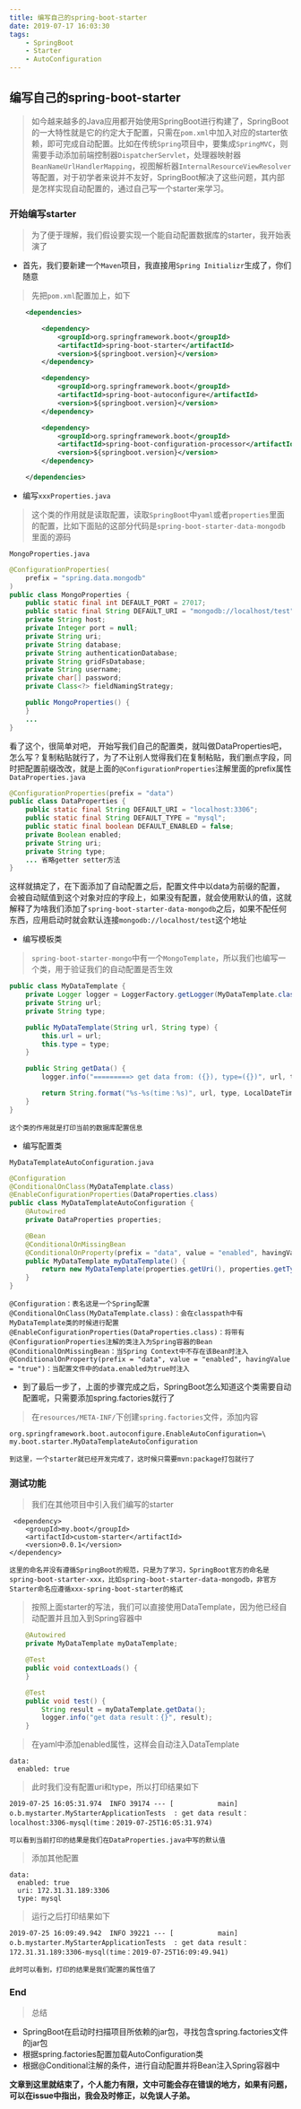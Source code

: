 ```yaml
---
title: 编写自己的spring-boot-starter
date: 2019-07-17 16:03:30
tags: 
    - SpringBoot
    - Starter
    - AutoConfiguration
---
```

## 编写自己的spring-boot-starter

> 如今越来越多的Java应用都开始使用SpringBoot进行构建了，SpringBoot的一大特性就是它的约定大于配置，只需在`pom.xml`中加入对应的starter依赖，即可完成自动配置。比如在传统`Spring`项目中，要集成`SpringMVC`，则需要手动添加前端控制器`DispatcherServlet`，处理器映射器`BeanNameUrlHandlerMapping`，视图解析器`InternalResourceViewResolver`等配置，对于初学者来说并不友好，SpringBoot解决了这些问题，其内部是怎样实现自动配置的，通过自己写一个starter来学习。

<!-- more-->
### 开始编写starter
> 为了便于理解，我们假设要实现一个能自动配置数据库的starter，我开始表演了

- 首先，我们要新建一个`Maven`项目，我直接用`Spring Initializr`生成了，你们随意
> 先把`pom.xml`配置加上，如下

```xml
    <dependencies>

        <dependency>
            <groupId>org.springframework.boot</groupId>
            <artifactId>spring-boot-starter</artifactId>
            <version>${springboot.version}</version>
        </dependency>

        <dependency>
            <groupId>org.springframework.boot</groupId>
            <artifactId>spring-boot-autoconfigure</artifactId>
            <version>${springboot.version}</version>
        </dependency>

        <dependency>
            <groupId>org.springframework.boot</groupId>
            <artifactId>spring-boot-configuration-processor</artifactId>
            <version>${springboot.version}</version>
        </dependency>

    </dependencies>
```

- 编写`xxxProperties.java`
> 这个类的作用就是读取配置，读取`SpringBoot`中`yaml`或者`properties`里面的配置，比如下面贴的这部分代码是`spring-boot-starter-data-mongodb`里面的源码

`MongoProperties.java`

```java
@ConfigurationProperties(
    prefix = "spring.data.mongodb"
)
public class MongoProperties {
    public static final int DEFAULT_PORT = 27017;
    public static final String DEFAULT_URI = "mongodb://localhost/test";
    private String host;
    private Integer port = null;
    private String uri;
    private String database;
    private String authenticationDatabase;
    private String gridFsDatabase;
    private String username;
    private char[] password;
    private Class<?> fieldNamingStrategy;

    public MongoProperties() {
    }
    ...
}

```

看了这个，很简单对吧， 开始写我们自己的配置类，就叫做DataProperties吧，怎么写？复制粘贴就行了，为了不让别人觉得我们在复制粘贴，我们删点字段，同时把配置前缀改改，就是上面的`@ConfigurationProperties`注解里面的prefix属性
`DataProperties.java`
```java
@ConfigurationProperties(prefix = "data")
public class DataProperties {
    public static final String DEFAULT_URI = "localhost:3306";
    public static final String DEFAULT_TYPE = "mysql";
    public static final boolean DEFAULT_ENABLED = false;
    private Boolean enabled;
    private String uri;
    private String type;
    ... 省略getter setter方法   
}
```
这样就搞定了，在下面添加了自动配置之后，配置文件中以data为前缀的配置，会被自动赋值到这个对象对应的字段上，如果没有配置，就会使用默认的值，这就解释了为啥我们添加了`spring-boot-starter-data-mongodb`之后，如果不配任何东西，应用启动时就会默认连接`mongodb://localhost/test`这个地址

- 编写模板类
> `spring-boot-starter-mongo`中有一个`MongoTemplate`，所以我们也编写一个类，用于验证我们的自动配置是否生效

```java
public class MyDataTemplate {
    private Logger logger = LoggerFactory.getLogger(MyDataTemplate.class);
    private String url;
    private String type;

    public MyDataTemplate(String url, String type) {
        this.url = url;
        this.type = type;
    }

    public String getData() {
        logger.info("=========> get data from: ({}), type=({})", url, type);

        return String.format("%s-%s(time：%s)", url, type, LocalDateTime.now());
    }
}
```
    这个类的作用就是打印当前的数据库配置信息

- 编写配置类

`MyDataTemplateAutoConfiguration.java`

```java
@Configuration
@ConditionalOnClass(MyDataTemplate.class)
@EnableConfigurationProperties(DataProperties.class)
public class MyDataTemplateAutoConfiguration {
    @Autowired
    private DataProperties properties;

    @Bean
    @ConditionalOnMissingBean
    @ConditionalOnProperty(prefix = "data", value = "enabled", havingValue = "true")
    public MyDataTemplate myDataTemplate() {
        return new MyDataTemplate(properties.getUri(), properties.getType());
    }
}
```
    @Configuration：表名这是一个Spring配置
    @ConditionalOnClass(MyDataTemplate.class)：会在classpath中有MyDataTemplate类的时候进行配置
    @EnableConfigurationProperties(DataProperties.class)：将带有@ConfigurationProperties注解的类注入为Spring容器的Bean
    @ConditionalOnMissingBean：当Spring Context中不存在该Bean时注入
    @ConditionalOnProperty(prefix = "data", value = "enabled", havingValue = "true")：当配置文件中的data.enabled为true时注入


- 到了最后一步了，上面的步骤完成之后，SpringBoot怎么知道这个类需要自动配置呢，只需要添加spring.factories就行了
> 在`resources/META-INF/`下创建`spring.factories`文件，添加内容

```
org.springframework.boot.autoconfigure.EnableAutoConfiguration=\
my.boot.starter.MyDataTemplateAutoConfiguration
```
    到这里，一个starter就已经开发完成了，这时候只需要mvn:package打包就行了
    
    
### 测试功能

> 我们在其他项目中引入我们编写的starter

```
 <dependency>
    <groupId>my.boot</groupId>
    <artifactId>custom-starter</artifactId>
    <version>0.0.1</version>
</dependency>
```
    这里的命名并没有遵循SpringBoot的规范，只是为了学习，SpringBoot官方的命名是spring-boot-starter-xxx，比如spring-boot-starter-data-mongodb，非官方Starter命名应遵循xxx-spring-boot-starter的格式

> 按照上面starter的写法，我们可以直接使用DataTemplate，因为他已经自动配置并且加入到Spring容器中

```java
    @Autowired
    private MyDataTemplate myDataTemplate;

    @Test
    public void contextLoads() {
    }

    @Test
    public void test() {
        String result = myDataTemplate.getData();
        logger.info("get data result：{}", result);
    }
```

> 在yaml中添加enabled属性，这样会自动注入DataTemplate

```
data:
  enabled: true
```

> 此时我们没有配置uri和type，所以打印结果如下

```
2019-07-25 16:05:31.974  INFO 39174 --- [           main] o.b.mystarter.MyStarterApplicationTests  : get data result：localhost:3306-mysql(time：2019-07-25T16:05:31.974)
```
    可以看到当前打印的结果是我们在DataProperties.java中写的默认值
    
> 添加其他配置

```
data:
  enabled: true
  uri: 172.31.31.189:3306
  type: mysql
```
> 运行之后打印结果如下

```
2019-07-25 16:09:49.942  INFO 39221 --- [           main] o.b.mystarter.MyStarterApplicationTests  : get data result：172.31.31.189:3306-mysql(time：2019-07-25T16:09:49.941)
```
    此时可以看到，打印的结果是我们配置的属性值了
    
### End
> 总结

- SpringBoot在启动时扫描项目所依赖的jar包，寻找包含spring.factories文件的jar包
- 根据spring.factories配置加载AutoConfiguration类
- 根据@Conditional注解的条件，进行自动配置并将Bean注入Spring容器中

**文章到这里就结束了，个人能力有限，文中可能会存在错误的地方，如果有问题，可以在issue中指出，我会及时修正，以免误人子弟。**
